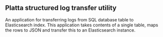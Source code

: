 ## Platta structured log transfer utility

An application for transferring logs from SQL database table to
Elasticsearch index. This application takes contents of a single table,
maps the rows to JSON and transfer this to an Elasticsearch instance.
